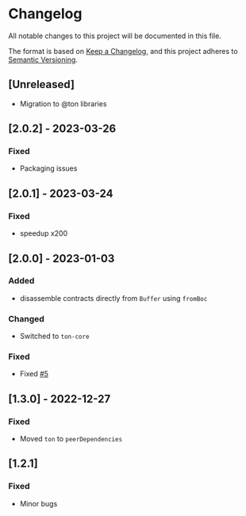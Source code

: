 # Changelog

All notable changes to this project will be documented in this file.

The format is based on [Keep a Changelog](https://keepachangelog.com/en/1.0.0/),
and this project adheres to [Semantic Versioning](https://semver.org/spec/v2.0.0.html).

## [Unreleased]

- Migration to @ton libraries

## [2.0.2] - 2023-03-26
### Fixed
- Packaging issues

## [2.0.1] - 2023-03-24
### Fixed
- speedup x200

## [2.0.0] - 2023-01-03

### Added

- disassemble contracts directly from `Buffer` using `fromBoc`

### Changed

-  Switched to `ton-core`

### Fixed

- Fixed [#5](https://github.com/ton-community/disassembler/issues/5)

## [1.3.0] - 2022-12-27

### Fixed

- Moved `ton` to `peerDependencies`


## [1.2.1]

### Fixed

- Minor bugs
